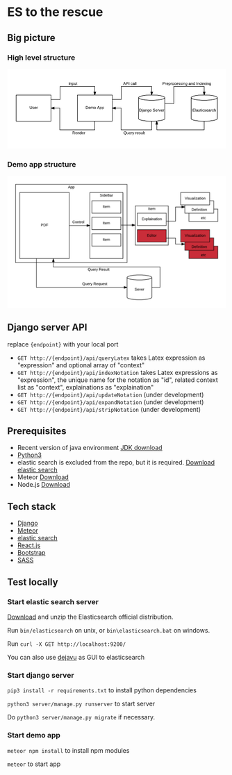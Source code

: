 # ES to the rescue

## Big picture

### High level structure

<img alt="High level structure" src="https://raw.githubusercontent.com/tianhaoz95/pics/master/Blank%20Diagram%20-%20Page%201%20(1).png"/>

### Demo app structure

<img alt="Demo app structure" src="https://raw.githubusercontent.com/tianhaoz95/pics/master/Blank%20Diagram%20-%20Page%201%20(3).png"/>

## Django server API

replace `{endpoint}` with your local port

* `GET http://{endpoint}/api/queryLatex` takes Latex expression as "expression" and optional array of "context"
* `GET http://{endpoint}/api/indexNotation` takes Latex expressions as "expression", the unique name for the notation as "id", related context list as "context", explainations as "explaination"
* `GET http://{endpoint}/api/updateNotation` (under development)
* `GET http://{endpoint}/api/expandNotation` (under development)
* `GET http://{endpoint}/api/stripNotation` (under development)

## Prerequisites

* Recent version of java environment [JDK download](http://www.oracle.com/technetwork/java/javase/downloads/jdk6-jsp-136632.html)
* [Python3](https://www.python.org/)
* elastic search is excluded from the repo, but it is required. [Download elastic search](https://www.elastic.co/)
* Meteor [Download](https://www.meteor.com/)
* Node.js [Download](https://nodejs.org/en/)

## Tech stack

* [Django](https://www.djangoproject.com/)
* [Meteor](https://www.meteor.com/)
* [elastic search](https://www.elastic.co/guide/en/elasticsearch/reference/current/index.html)
* [React.js](https://reactjs.org/)
* [Bootstrap](https://getbootstrap.com/)
* [SASS](http://sass-lang.com/)

## Test locally

### Start elastic search server

[Download](https://www.elastic.co/guide/en/elasticsearch/reference/current/index.html) and unzip the Elasticsearch official distribution.

Run `bin/elasticsearch` on unix, or `bin\elasticsearch.bat` on windows.

Run `curl -X GET http://localhost:9200/`

You can also use [dejavu](https://github.com/appbaseio/dejavu) as GUI to elasticsearch

### Start django server

`pip3 install -r requirements.txt` to install python dependencies

`python3 server/manage.py runserver` to start server

Do `python3 server/manage.py migrate` if necessary.

### Start demo app

`meteor npm install` to install npm modules

`meteor` to start app
